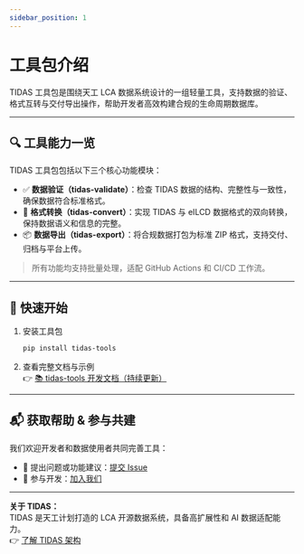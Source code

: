 ```yaml
---
sidebar_position: 1
---
```



# 工具包介绍

TIDAS 工具包是围绕天工 LCA 数据系统设计的一组轻量工具，支持数据的验证、格式互转与交付导出操作，帮助开发者高效构建合规的生命周期数据库。

---

## 🔍 工具能力一览

TIDAS 工具包包括以下三个核心功能模块：

- ✅ **数据验证（tidas-validate）**：检查 TIDAS 数据的结构、完整性与一致性，确保数据符合标准格式。
- 🔄 **格式转换（tidas-convert）**：实现 TIDAS 与 eILCD 数据格式的双向转换，保持数据语义和信息的完整。
- 📦 **数据导出（tidas-export）**：将合规数据打包为标准 ZIP 格式，支持交付、归档与平台上传。

> 所有功能均支持批量处理，适配 GitHub Actions 和 CI/CD 工作流。

---

## 🚀 快速开始

1. 安装工具包  
   ```bash
   pip install tidas-tools
   ```

2. 查看完整文档与示例  
   👉 [📚 tidas-tools 开发文档（持续更新）](https://github.com/tiangong-lca/tidas-tools)

---

## 📬 获取帮助 & 参与共建

我们欢迎开发者和数据使用者共同完善工具：

- 📌 提出问题或功能建议：[提交 Issue](https://github.com/tiangong-lca/tidas-tools/issues)
- 🤝 参与开发：[加入我们](https://github.com/tiangong-lca/tidas-tools#contributing)

---

**关于 TIDAS：**  
TIDAS 是天工计划打造的 LCA 开源数据系统，具备高扩展性和 AI 数据适配能力。  
👉 [了解 TIDAS 架构](/docs/category/tidas-schema)